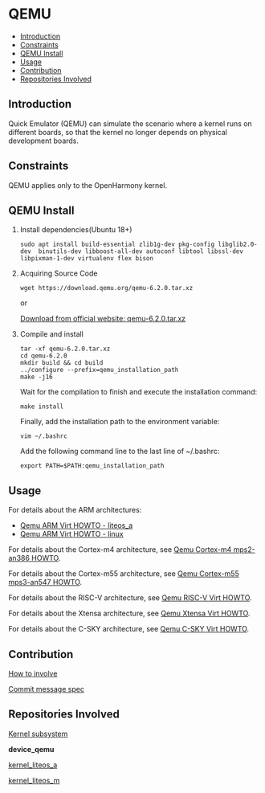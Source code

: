 # QEMU<a name="EN-US_TOPIC_0000001101286951"></a>

-   [Introduction](#section11660541593)
-   [Constraints](#section119744591305)
-   [QEMU Install](#section119744591307)
-   [Usage](#section169045116126)
-   [Contribution](#section169045116136)
-   [Repositories Involved](#section1371113476307)

## Introduction<a name="section11660541593"></a>

Quick Emulator \(QEMU\) can simulate the scenario where a kernel runs on different boards, so that the kernel no longer depends on physical development boards.

## Constraints<a name="section119744591305"></a>

QEMU applies only to the OpenHarmony kernel.

## QEMU Install<a name="section119744591307"></a>

1. Install dependencies(Ubuntu 18+)

   ```
   sudo apt install build-essential zlib1g-dev pkg-config libglib2.0-dev  binutils-dev libboost-all-dev autoconf libtool libssl-dev libpixman-1-dev virtualenv flex bison
   ```

2. Acquiring Source Code

   ```
   wget https://download.qemu.org/qemu-6.2.0.tar.xz
   ```

   or

   [Download from official website: qemu-6.2.0.tar.xz](https://download.qemu.org/qemu-6.2.0.tar.xz)

3. Compile and install

   ```
   tar -xf qemu-6.2.0.tar.xz
   cd qemu-6.2.0
   mkdir build && cd build
   ../configure --prefix=qemu_installation_path
   make -j16
   ```

   Wait for the compilation to finish and execute the installation command:

   ```
   make install
   ```

   Finally, add the installation path to the environment variable:

   ```
   vim ~/.bashrc
   ```

   Add the following command line to the last line of ~/.bashrc:

   ```
   export PATH=$PATH:qemu_installation_path
   ```

## Usage<a name="section169045116126"></a>

For details about the ARM architectures:
- [Qemu ARM Virt HOWTO - liteos_a](https://gitee.com/openharmony/device_qemu/blob/HEAD/arm_virt/liteos_a/README.md)
- [Qemu ARM Virt HOWTO - linux](https://gitee.com/openharmony/device_qemu/blob/HEAD/arm_virt/linux/README.md)

For details about the Cortex-m4 architecture, see  [Qemu Cortex-m4 mps2-an386 HOWTO](https://gitee.com/openharmony/device_qemu/blob/HEAD/arm_mps2_an386/README.md).

For details about the Cortex-m55 architecture, see  [Qemu Cortex-m55 mps3-an547 HOWTO](https://gitee.com/openharmony/device_qemu/blob/HEAD/arm_mps3_an547/README.md).

For details about the RISC-V architecture, see  [Qemu RISC-V Virt HOWTO](https://gitee.com/openharmony/device_qemu/blob/HEAD/riscv32_virt/README.md).

For details about the Xtensa architecture, see  [Qemu Xtensa Virt HOWTO](https://gitee.com/openharmony/device_qemu/blob/HEAD/esp32/README.md).

For details about the C-SKY architecture, see  [Qemu C-SKY Virt HOWTO](https://gitee.com/openharmony/device_qemu/blob/HEAD/SmartL_E802/README.md).

## Contribution<a name="section169045116136"></a>

[How to involve](https://gitee.com/openharmony/docs/blob/HEAD/en/contribute/contribution.md)

[Commit message spec](https://gitee.com/openharmony/device_qemu/wikis/Commit%20message%E8%A7%84%E8%8C%83?sort_id=4042860)

## Repositories Involved<a name="section1371113476307"></a>

[Kernel subsystem](https://gitee.com/openharmony/docs/blob/HEAD/en/readme/kernel.md)

**device\_qemu**

[kernel\_liteos\_a](https://gitee.com/openharmony/kernel_liteos_a/blob/HEAD/README.md)

[kernel\_liteos\_m](https://gitee.com/openharmony/kernel_liteos_m/blob/HEAD/README.md)
